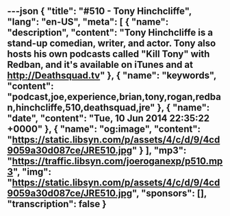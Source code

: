 ---json
{
  "title": "#510 - Tony Hinchcliffe",
  "lang": "en-US",
  "meta": [
    {
      "name": "description",
      "content": "Tony Hinchcliffe is a stand-up comedian, writer, and actor. Tony also hosts his own podcasts called \"Kill Tony\" with Redban, and it's available on iTunes and at http://Deathsquad.tv"
    },
    {
      "name": "keywords",
      "content": "podcast,joe,experience,brian,tony,rogan,redban,hinchcliffe,510,deathsquad,jre"
    },
    {
      "name": "date",
      "content": "Tue, 10 Jun 2014 22:35:22 +0000"
    },
    {
      "name": "og:image",
      "content": "https://static.libsyn.com/p/assets/4/c/d/9/4cd9059a30d087ce/JRE510.jpg"
    }
  ],
  "mp3": "https://traffic.libsyn.com/joeroganexp/p510.mp3",
  "img": "https://static.libsyn.com/p/assets/4/c/d/9/4cd9059a30d087ce/JRE510.jpg",
  "sponsors": [],
  "transcription": false
}
---
<episode-header />

<timemark seconds="0" />

<transcribe-call-to-action />

<episode-footer />